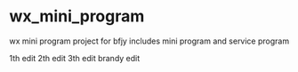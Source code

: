 # wx_mini_program
wx mini program project for bfjy
includes mini program and service program

1th edit
2th edit
3th edit
brandy edit
